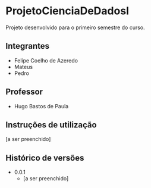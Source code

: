 # ProjetoCienciaDeDadosI
Projeto desenvolvido para o primeiro semestre do curso.

## Integrantes
- Felipe Coelho de Azeredo
- Mateus
- Pedro

## Professor
- Hugo Bastos de Paula

## Instruções de utilização
[a ser preenchido]

## Histórico de versões
- 0.0.1
  - [a ser preenchido]
